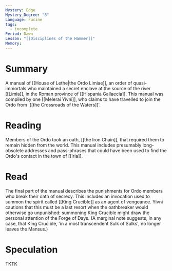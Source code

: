 ```yaml
---
Mystery: Edge
Mystery_Degree: "8"
Language: Fucine
tags:
  - incomplete
Period: Dawn
Lesson: "[[Disciplines of the Hammer]]"
Memory:
---
```

# Summary
A manual of [[House of Lethe|the Ordo Limiae]], an order of quasi-immortals who maintained a secret enclave at the source of the river [[Limia]], in the Roman province of [[Hispania Gallaecia]]. This manual was compiled by one [[Melerai Yivni]], who claims to have travelled to join the Ordo from '[[the Crossroads of the Waters]]'.
# Reading
Members of the Ordo took an oath, [[the Iron Chain]], that required them to remain hidden from the world. This manual includes presumably long-obsolete addresses and pass-phrases that could have been used to find the Ordo's contact in the town of [[Iria]].
# Read
The final part of the manual describes the punishments for Ordo members who break their oath of secrecy. This includes an invocation used to summon the spirit called [[King Crucible]] as an agent of vengeance. Yivni cautions that this must be a last resort when the oathbreaker would otherwise go unpunished: summoning King Crucible might draw the personal attention of the Forge of Days. (A marginal note suggests, in any case, that King Crucible, 'in a most transcendent Sulk of Sulks', no longer leaves the Mansus.)
# Speculation
TKTK